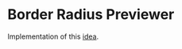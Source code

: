 # Border Radius Previewer

Implementation of this [idea](https://github.com/laisfrigerio/app-ideas/blob/main/Projects/en/1-Beginner/Border-Radius-Previewer.md).

<!--
## Demo

<div align="center">
    <img src="./demo/demo.gif">
</div>

[Check it yourself](https://ed-henrique.github.io/bin2dec/).
-->
